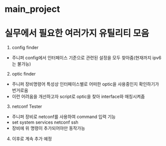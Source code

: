 # main_project
실무에서 필요한 여러가지 유틸리티 모음
=====================

1. config finder
 - 주니퍼 config에서 인터페이스 기준으로 관련된 설정을 모두 찾아줌(현재까지 ipv6는 불가능)
 
2. optic finder
 - 주니퍼 장비명령어 특성상 인터페이스별로 어떠한 optic을 사용중인지 확인하기가 번거로움
 - 이런 어려움을 개선하고자 script로 optic을 찾아 interface와 매칭시켜줌
 
3. netconf Tester
 - 주니퍼 장비로 netconf를 사용하여 command 입력 기능
 - set system services netconf ssh
 - 장비에 위 명령이 추가되어야만 동작가능
 
4. 이후로 계속 추가 예정

